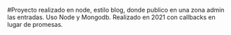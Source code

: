 #Proyecto realizado en node, estilo blog, donde publico en una zona admin las entradas. Uso Node y Mongodb. Realizado en 2021 con callbacks en lugar de promesas.
